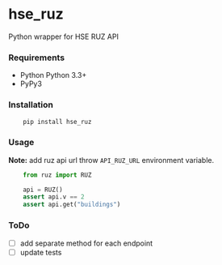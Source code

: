 # hse_ruz
Python wrapper for HSE RUZ API

### Requirements
* Python Python 3.3+
* PyPy3

### Installation
```bash
    pip install hse_ruz
```

### Usage
**Note:** add ruz api url throw `API_RUZ_URL` environment variable.
```python
    from ruz import RUZ

    api = RUZ()
    assert api.v == 2
    assert api.get("buildings")
```

### ToDo
* [ ] add separate method for each endpoint
* [ ] update tests
